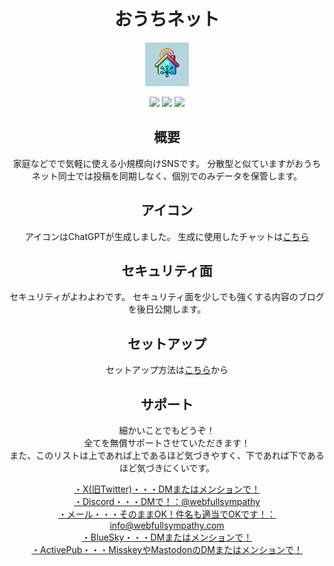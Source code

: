 <div align="center">
  
# おうちネット

<a href="https://blog.webfullsympathy.com/ouchinet">
  <img src="./database/ouchinet.png" alt="おうちネットロゴ" width="70em">
</a>


[<img src="https://skillicons.dev/icons?i=html">](https://ja.wikipedia.org/wiki/HyperText_Markup_Language)
[<img src="https://skillicons.dev/icons?i=css">](https://ja.wikipedia.org/wiki/Cascading_Style_Sheets)
[<img src="https://skillicons.dev/icons?i=php">](https://ja.wikipedia.org/wiki/PHP_(%E3%83%97%E3%83%AD%E3%82%B0%E3%83%A9%E3%83%9F%E3%83%B3%E3%82%B0%E8%A8%80%E8%AA%9E))

## 概要
家庭などでで気軽に使える小規模向けSNSです。
分散型と似ていますがおうちネット同士では投稿を同期しなく、個別でのみデータを保管します。

## アイコン
アイコンはChatGPTが生成しました。
生成に使用したチャットは[こちら](https://chatgpt.com/share/675d4f82-4708-800d-bcc0-b7681e461475)

## セキュリティ面
セキュリティがよわよわです。
セキュリティ面を少しでも強くする内容のブログを後日公開します。

## セットアップ
セットアップ方法は[こちら](SETUP.md)から

## サポート
細かいことでもどうぞ！  
全てを無償サポートさせていただきます！  
また、このリストは上であれば上であるほど気づきやすく、下であれば下であるほど気づきにくいです。  

[・X(旧Twitter)・・・DMまたはメンションで！](https://x.com/webfullsympathy)  
[・Discord・・・DMで！：@webfullsympathy]()  
[・メール・・・そのままOK！件名も適当でOKです！：info@webfullsympathy.com](mailto:info@webfullsympathy.com)  
[・BlueSky・・・DMまたはメンションで！](https://bsky.app/profile/bsky.webfullsympathy.com)  
[・ActivePub・・・MisskeyやMastodonのDMまたはメンションで！](https://misskey.io/@webfullsympathy)  
</div>
